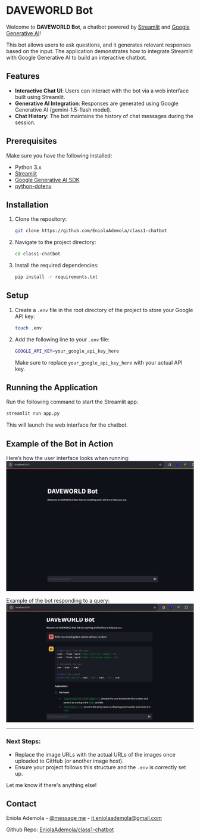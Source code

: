 # DAVEWORLD Bot

Welcome to **DAVEWORLD Bot**, a chatbot powered by [Streamlit](https://streamlit.io/) and [Google Generative AI](https://developers.generativeai.google/)!

This bot allows users to ask questions, and it generates relevant responses based on the input. The application demonstrates how to integrate Streamlit with Google Generative AI to build an interactive chatbot.

## Features

- **Interactive Chat UI**: Users can interact with the bot via a web interface built using Streamlit.
- **Generative AI Integration**: Responses are generated using Google Generative AI (gemini-1.5-flash model).
- **Chat History**: The bot maintains the history of chat messages during the session.

## Prerequisites

Make sure you have the following installed:

- Python 3.x
- [Streamlit](https://docs.streamlit.io/library/get-started/installation)
- [Google Generative AI SDK](https://developers.generativeai.google/quickstart)
- [python-dotenv](https://pypi.org/project/python-dotenv/)

## Installation

1. Clone the repository:

   ```bash
   git clone https://github.com/EniolaAdemola/class1-chatbot
   ```

2. Navigate to the project directory:

   ```bash
   cd class1-chatbot
   ```

3. Install the required dependencies:

   ```bash
   pip install -r requirements.txt
   ```

## Setup

1. Create a `.env` file in the root directory of the project to store your Google API key:

   ```bash
   touch .env
   ```

2. Add the following line to your `.env` file:

   ```bash
   GOOGLE_API_KEY=your_google_api_key_here
   ```

   Make sure to replace `your_google_api_key_here` with your actual API key.

## Running the Application

Run the following command to start the Streamlit app:

```bash
streamlit run app.py
```

This will launch the web interface for the chatbot.

## Example of the Bot in Action

Here’s how the user interface looks when running:
![DAVEWORLD Bot UI](./assets/interface.png)

Example of the bot responding to a query:
![Response Image](./assets/response.png)

---

### Next Steps:

- Replace the image URLs with the actual URLs of the images once uploaded to GitHub (or another image host).
- Ensure your project follows this structure and the `.env` is correctly set up.

Let me know if there's anything else!

<!-- CONTACT -->

## Contact

Eniola Ademola - [@message me](https://instagram.com/_daveworld) - it.eniolaademola@gmail.com

Github Repo: [EniolaAdemola/class1-chatbot](https://github.com/EniolaAdemola/class1-chatbot)
